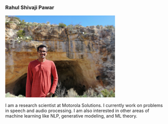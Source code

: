 ### Rahul Shivaji Pawar	
<img src="assets/rahul_image.jpg" width="350">

I am a research scientist at Motorola Solutions. I currently work on problems in speech and audio processing. I am also interested in other areas of machine learning like NLP, generative modeling, and ML theory.

